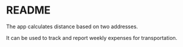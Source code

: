 # README

The app calculates distance based on two addresses.

It can be used to track and report weekly expenses for transportation.
